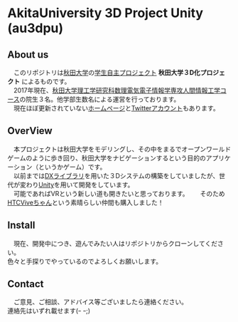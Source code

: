 # AkitaUniversity 3D Project Unity (au3dpu)  
## About us
　このリポジトリは[秋田大学](http://www.akita-u.ac.jp/honbu/)の[学生自主プロジェクト](http://www.mono.akita-u.ac.jp/act_sub02.html) __秋田大学３D化プロジェクト__ によるものです。  
　2017年現在、[秋田大学理工学研究科数理電気電子情報学専攻人間情報工学コース](http://www.ie.akita-u.ac.jp/)の院生３名。他学部生数名による運営を行っております。  
　現在ほぼ更新されていない[ホームページ](http://akiuni3d.web.fc2.com/)と[Twitterアカウント](https://twitter.com/au3dproject)もあります。

## OverView  
　本プロジェクトは秋田大学をモデリングし、その中をまるでオープンワールドゲームのように歩き回り、秋田大学をナビゲーションするという目的のアプリケーション（というかゲーム）です。  
　以前までは[DXライブラリ](http://dxlib.o.oo7.jp/)を用いた３Dシステムの構築をしていましたが、世代が変わり[Unity](http://japan.unity3d.com/)を用いて開発をしています。  
　可能であればVRという新しい道も開きたいと思っております。  
　そのため[HTCViveちゃん](https://www.vive.com/jp/)という素晴らしい仲間も購入しました！  

## Install  
　現在、開発中につき、遊んでみたい人はリポジトリからクローンしてください。  
 色々と手探りでやっているのでよろしくお願いします。  
 
## Contact  
　ご意見、ご相談、アドバイス等ございましたら連絡ください。  
 連絡先はいずれ載せます(ｰ ｰ;)
